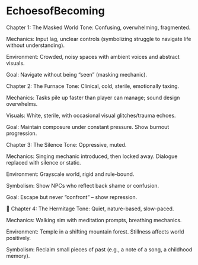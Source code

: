 # EchoesofBecoming 

 Chapter 1: The Masked World 
Tone: Confusing, overwhelming, fragmented.

Mechanics: Input lag, unclear controls (symbolizing struggle to navigate life without understanding).

Environment: Crowded, noisy spaces with ambient voices and abstract visuals.

Goal: Navigate without being “seen” (masking mechanic).

Chapter 2: The Furnace 
Tone: Clinical, cold, sterile, emotionally taxing.

Mechanics: Tasks pile up faster than player can manage; sound design overwhelms.

Visuals: White, sterile, with occasional visual glitches/trauma echoes.

Goal: Maintain composure under constant pressure. Show burnout progression.

Chapter 3: The Silence 
Tone: Oppressive, muted.

Mechanics: Singing mechanic introduced, then locked away. Dialogue replaced with silence or static.

Environment: Grayscale world, rigid and rule-bound.

Symbolism: Show NPCs who reflect back shame or confusion.

Goal: Escape but never “confront” – show repression.

🧘 Chapter 4: The Hermitage 
Tone: Quiet, nature-based, slow-paced.

Mechanics: Walking sim with meditation prompts, breathing mechanics.

Environment: Temple in a shifting mountain forest. Stillness affects world positively.

Symbolism: Reclaim small pieces of past (e.g., a note of a song, a childhood memory).
